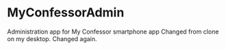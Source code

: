 MyConfessorAdmin
================

Administration app for My Confessor smartphone app
Changed from clone on my desktop.
Changed again.
